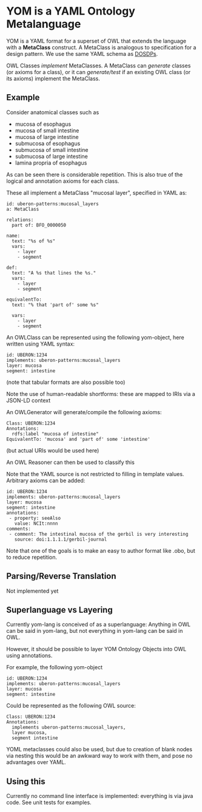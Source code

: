 # YOM is a YAML Ontology Metalanguage

YOM is a YAML format for a superset of OWL that extends the language
with a __MetaClass__ construct. A MetaClass is analogous to specification
for a design pattern. We use the same YAML schema as
[DOSDPs](https://github.com/dosumis/dead_simple_owl_design_patterns).

OWL Classes *implement* MetaClasses. A MetaClass can *generate*
classes (or axioms for a class), or it can *generate/test* if an
existing OWL class (or its axioms) implement the MetaClass.

## Example

Consider anatomical classes such as

 * mucosa of esophagus
 * mucosa of small intestine
 * mucosa of large intestine
 * submucosa of esophagus
 * submucosa of small intestine
 * submucosa of large intestine
 * lamina propria of esophagus

As can be seen there is considerable repetition. This is also true of
the logical and annotation axioms for each class.

These all implement a MetaClass "mucosal layer", specified in YAML as:

```
id: uberon-patterns:mucosal_layers
a: MetaClass

relations:
  part of: BFO_0000050

name: 
  text: "%s of %s"
  vars: 
    - layer
    - segment

def: 
  text: "A %s that lines the %s."
  vars:
    - layer
    - segment

equivalentTo: 
  text: "% that 'part of' some %s"

  vars:
    - layer
    - segment
```

An OWLClass can be represented using the following yom-object, here written using YAML syntax:

```
id: UBERON:1234
implements: uberon-patterns:mucosal_layers
layer: mucosa
segment: intestine
```

(note that tabular formats are also possible too)

Note the use of human-readable shortforms: these are mapped to IRIs via a JSON-LD context

An OWLGenerator will generate/compile the following axioms:

```
Class: UBERON:1234
Annotations:
  rdfs:label "mucosa of intestine"
EquivalentTo: 'mucosa' and 'part of' some 'intestine'
```

(but actual URIs would be used here)

An OWL Reasoner can then be used to classify this

Note that the YAML source is not restricted to filling in template
values. Arbitrary axioms can be added:

```
id: UBERON:1234
implements: uberon-patterns:mucosal_layers
layer: mucosa
segment: intestine
annotations:
 - property: seeAlso
   value: NCIt:nnnn
comments:
 - comment: The intestinal mucosa of the gerbil is very interesting
   source: doi:1.1.1.1/gerbil-journal
```

Note that one of the goals is to make an easy to author format like
.obo, but to reduce repetition.

## Parsing/Reverse Translation

Not implemented yet

## Superlanguage vs Layering

Currently yom-lang is conceived of as a superlanguage: Anything in OWL
can be said in yom-lang, but not everything in yom-lang can be said in
OWL.

However, it should be possible to layer YOM Ontology Objects into OWL
using annotations.

For example, the following yom-object

```
id: UBERON:1234
implements: uberon-patterns:mucosal_layers
layer: mucosa
segment: intestine
```

Could be represented as the following OWL source:

```
Class: UBERON:1234
Annotations:
  implements uberon-patterns:mucosal_layers,
  layer mucosa,
  segment intestine
```

YOML metaclasses could also be used, but due to creation of blank
nodes via nesting this would be an awkward way to work with them, and
pose no advantages over YAML.

## Using this

Currently no command line interface is implemented: everything is via
java code. See unit tests for examples.

